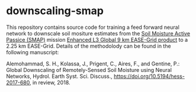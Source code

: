 # downscaling-smap
This repository contains source code for training a feed forward neural network to downscale soil mositure estimates from the [Soil Moisture Active Passice (SMAP)](https://smap.jpl.nasa.gov/) mission [Enhanced L3 Global 9 km EASE-Grid product](https://doi.org/10.5067/RFKIZ5QY5ABN) to a 2.25 km EASE-Grid. Details of the methodolody can be found in the following manuscript:

Alemohammad, S. H., Kolassa, J., Prigent, C., Aires, F., and Gentine, P.: Global Downscaling of Remotely-Sensed Soil Moisture using Neural Networks, Hydrol. Earth Syst. Sci. Discuss., https://doi.org/10.5194/hess-2017-680, in review, 2018.



